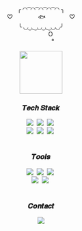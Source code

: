 <div align="center">
 <div>
  <p>╭ ◜◝ ͡ ◜◝ ͡ ◜◝ ͡ ◜◝ ͡ ◜◝ ╮<br/> 
  ♡ &nbsp; &nbsp; &nbsp; &nbsp; &nbsp; &nbsp; &nbsp; 🐟  &nbsp; &nbsp; &nbsp; &nbsp; &nbsp; &nbsp; &nbsp;♡<br/>
  ╰ ◟◞ ͜ ◟ ͜ ◟◞ ͜ ◟ ͜ ◟◞◟◞╯<br/>
⠀⠀⠀⠀ O<br/>
⠀⠀⠀⠀⠀ °</p>
  <img src="https://th.bing.com/th/id/OIG2.N6o6s1hH8PuPTNm8mu3e?pid=ImgGn" width="100" height="100"/>
 </div>
</div>

<h3 align="center">𝑻𝒆𝒄𝒉 𝑺𝒕𝒂𝒄𝒌</h3>
<div align="center">
  <img src="https://img.shields.io/badge/next.js-f4d0eb?style=for-the-badge&logo=next.js&logoColor=white">&nbsp
  <img src="https://img.shields.io/badge/react-cfeff5?style=for-the-badge&logo=react&logoColor=61DAFB" />&nbsp
  <img src="https://img.shields.io/badge/typescript-d6eede?style=for-the-badge&logo=typescript&logoColor=white" />&nbsp
</div>

<div align="center">
  <img src="https://img.shields.io/badge/tailwindcss-DB7093?style=for-the-badge&logo=tailwindcss&logoColor=ffd35b" />&nbsp
  <img src="https://img.shields.io/badge/javascript-c7d9fd.svg?style=for-the-badge&logo=javascript&logoColor=20232a" />&nbsp
  <img src="https://img.shields.io/badge/html5-d3f1ec.svg?style=for-the-badge&logo=html5&logoColor=white" />&nbsp
</div>

<br>

<h3 align="center">𝑻𝒐𝒐𝒍𝒔</h3>
 <div align="center">
   <img src="https://img.shields.io/badge/git-f5d0d7.svg?style=for-the-badge&logo=git&logoColor=white" />&nbsp
   <img src="https://img.shields.io/badge/github-ffe3e8.svg?style=for-the-badge&logo=github&logoColor=white" />&nbsp
   <img src="https://img.shields.io/badge/VSCode-fffacd.svg?style=for-the-badge&logo=visual-studio-code&logoColor=22ABF3" />&nbsp
 </div>

  <div align="center">
   <img src="https://img.shields.io/badge/figma-d0f5e3.svg?style=for-the-badge&logo=figma&logoColor=white" />&nbsp
   <img src="https://img.shields.io/badge/Notion-edacb1.svg?style=for-the-badge&logo=notion&logoColor=black" />&nbsp
 </div>
</div> 

<br>

<h3 align="center">𝑪𝒐𝒏𝒕𝒂𝒄𝒕</h3>
 <div align="center">
   <a href="hoseonh22@gmail.com">
     <img
       src="https://img.shields.io/badge/gmail-cbeaee?style=for-the-badge&logo=gmail&logoColor=white"/>
   </a>
 </div>
